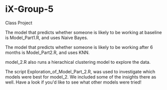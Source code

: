 # iX-Group-5
Class Project

The model that predicts whether someone is likely to be working at baseline is Model_Part1.R, and uses Naive Bayes.

The model that predicts whether someone is likely to be working after 6 months is Model_Part2.R, and uses KNN.

model_2.R also runs a hierachical clustering model to explore the data.

The script Exploration_of_Model_Part_2.R, was used to investigate which models were best for model_2. We included some of the insights there as well. Have a look if you'd like to see what other models were tried!
